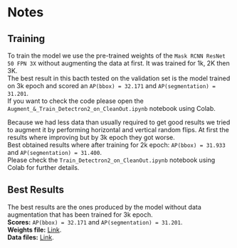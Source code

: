 # Notes

## Training

To train the model we use the pre-trained weights of the `Mask RCNN ResNet 50 FPN 3X` without augmenting the data at first. It was trained for 1k, 2K then 3K.   
The best result in this bacth tested on the validation set is the model trained on 3k epoch and scored an `AP(bbox) = 32.171` and `AP(segmentation) = 31.201`.  
If you want to check the code please open the `Augment_&_Train_Detectron2_on_CleanOut.ipynb` notebook using Colab.

Because we had less data than usually required to get good results we tried to augment it by performing horizontal and vertical random flips. At first the results where improving but by 3k epoch they got worse.  
Best obtained results where after training for 2k epoch: `AP(bbox) = 31.933` and `AP(segmentation) = 31.400`.  
Please check the `Train_Detectron2_on_CleanOut.ipynb` notebook using Colab for further details.  

## Best Results

The best results are the ones produced by the model without data augmentation that has been trained for 3k epoch.  
**Scores:** `AP(bbox) = 32.171` and `AP(segmentation) = 31.201`.  
**Weights file:** [Link](https://drive.google.com/file/d/1Y4YeSB3mQ0PN9zuAdSPKtPV1jNpYa_IX/view?usp=sharing).  
**Data files:** [Link](https://drive.google.com/file/d/1JpLqAvIbk7BpoNq7jj1_j-nx7892t_p3/view?usp=sharing). 
